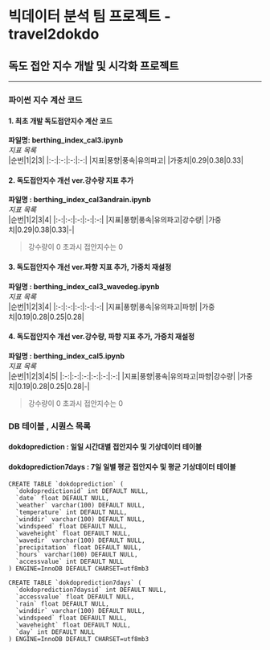 # 빅데이터 분석 팀 프로젝트 - travel2dokdo

## 독도 접안 지수 개발 및 시각화 프로젝트

---

### 파이썬 지수 계산 코드

#### 1. 최초 개발 독도접안지수 계산 코드

**파일명: berthing_index_cal3.ipynb**  
 _지표 목록_  
 |순번|1|2|3|
|:-:|:-:|:-:|:-:|
|지표|풍향|풍속|유의파고|
|가중치|0.29|0.38|0.33|

#### 2. 독도접안지수 개선 ver.강수량 지표 추가

**파일명 : berthing_index_cal3andrain.ipynb**  
 _지표 목록_  
 |순번|1|2|3|4|
|:-:|:-:|:-:|:-:|:-:|
|지표|풍향|풍속|유의파고|강수량|
|가중치|0.29|0.38|0.33|-|

> 강수량이 0 초과시 접안지수는 0

#### 3. 독도접안지수 개선 ver.파향 지표 추가, 가중치 재설정

**파일명 : berthing_index_cal3_wavedeg.ipynb**  
 _지표 목록_  
 |순번|1|2|3|4|
|:-:|:-:|:-:|:-:|:-:|
|지표|풍향|풍속|유의파고|파향|
|가중치|0.19|0.28|0.25|0.28|

#### 4. 독도접안지수 개선 ver.강수량, 파향 지표 추가, 가중치 재설정

**파일명 : berthing_index_cal5.ipynb**  
 _지표 목록_  
 |순번|1|2|3|4|5|
|:-:|:-:|:-:|:-:|:-:|:-:|
|지표|풍향|풍속|유의파고|파향|강수량|
|가중치|0.19|0.28|0.25|0.28|-|

> 강수량이 0 초과시 접안지수는 0

### DB 테이블 , 시퀀스 목록

#### dokdoprediction : 일일 시간대별 접안지수 및 기상데이터 테이블

#### dokdoprediction7days : 7일 일별 평균 접안지수 및 평균 기상데이터 테이블

```mysql
CREATE TABLE `dokdoprediction` (
  `dokdopredictionid` int DEFAULT NULL,
  `date` float DEFAULT NULL,
  `weather` varchar(100) DEFAULT NULL,
  `temperature` int DEFAULT NULL,
  `winddir` varchar(100) DEFAULT NULL,
  `windspeed` float DEFAULT NULL,
  `waveheight` float DEFAULT NULL,
  `wavedir` varchar(100) DEFAULT NULL,
  `precipitation` float DEFAULT NULL,
  `hours` varchar(100) DEFAULT NULL,
  `accessvalue` int DEFAULT NULL
) ENGINE=InnoDB DEFAULT CHARSET=utf8mb3

CREATE TABLE `dokdoprediction7days` (
  `dokdoprediction7daysid` int DEFAULT NULL,
  `accessvalue` float DEFAULT NULL,
  `rain` float DEFAULT NULL,
  `winddir` varchar(100) DEFAULT NULL,
  `windspeed` float DEFAULT NULL,
  `waveheight` float DEFAULT NULL,
  `day` int DEFAULT NULL
) ENGINE=InnoDB DEFAULT CHARSET=utf8mb3
```

